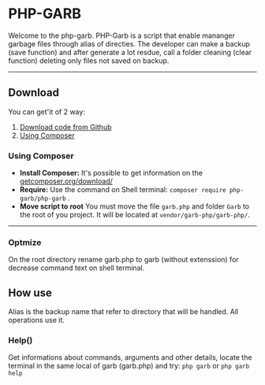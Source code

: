 # PHP-GARB
Welcome to the php-garb. 
PHP-Garb is a script that enable mananger garbage files through alias of directies.
The developer can make a backup (save function) and after generate a lot resdue, call a folder cleaning (clear function) deleting only files not saved on backup.
**************
## Download
You can get'it of 2 way:
 1. [Download code from Github](#DownloadCodeFromGithub)
 2. [Using Composer](#UsingComposer)

<div id='DownloadCodeFromGithub'/>
<div id='UsingComposer'/>
  
### Using Composer
* **Install Composer:** It's possible to get information on the [getcomposer.org/download/](https://getcomposer.org/download/)
* **Require:** Use the command on Shell terminal: `composer require php-garb/php-garb` .
*  **Move script to root** You must move the file `garb.php` and folder `Garb` to the root of you project. It will be located at `vendor/garb-php/garb-php/`.
*******************
### Optmize
On the root directory rename garb.php to garb (without extenssion) for decrease command text on shell terminal.
## How use
Alias is the backup name that refer to directory that will be handled. All operations use it.

### Help()
Get informations about commands, arguments and other details, locate the terminal in the same local of garb (garb.php) and try: `php garb` or `php garb help`
